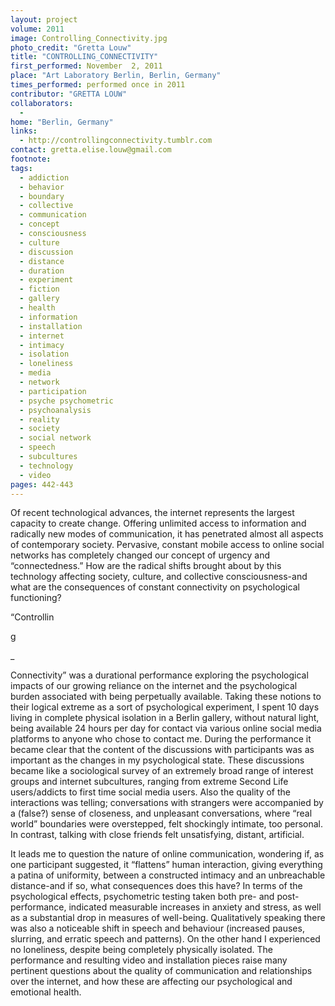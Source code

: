 ```yaml
---
layout: project
volume: 2011
image: Controlling_Connectivity.jpg
photo_credit: "Gretta Louw"
title: "CONTROLLING_CONNECTIVITY"
first_performed: November  2, 2011
place: "Art Laboratory Berlin, Berlin, Germany"
times_performed: performed once in 2011
contributor: "GRETTA LOUW"
collaborators: 
  - 
home: "Berlin, Germany"
links: 
  - http://controllingconnectivity.tumblr.com
contact: gretta.elise.louw@gmail.com
footnote: 
tags: 
  - addiction
  - behavior
  - boundary
  - collective
  - communication
  - concept
  - consciousness
  - culture
  - discussion
  - distance
  - duration
  - experiment
  - fiction
  - gallery
  - health
  - information
  - installation
  - internet
  - intimacy
  - isolation
  - loneliness
  - media
  - network
  - participation
  - psyche psychometric
  - psychoanalysis
  - reality
  - society
  - social network
  - speech
  - subcultures
  - technology
  - video
pages: 442-443
---
```


Of recent technological advances, the internet represents the largest capacity to create change. Offering unlimited access to information and radically new modes of communication, it has penetrated almost all aspects of contemporary society. Pervasive, constant mobile access to online social networks has completely changed our concept of urgency and “connectedness.” How are the radical shifts brought about by this technology affecting society, culture, and collective consciousness-and what are the consequences of constant connectivity on psychological functioning? 

“Controllin

g

_

Connectivity” was a durational performance exploring the psychological impacts of our growing reliance on the internet and the psychological burden associated with being perpetually available. Taking these notions to their logical extreme as a sort of psychological experiment, I spent 10 days living in complete physical isolation in a Berlin gallery, without natural light, being available 24 hours per day for contact via various online social media platforms to anyone who chose to contact me. During the performance it became clear that the content of the discussions with participants was as important as the changes in my psychological state. These discussions became like a sociological survey of an extremely broad range of interest groups and internet subcultures, ranging from extreme Second Life users/addicts to first time social media users. Also the quality of the interactions was telling; conversations with strangers were accompanied by a (false?) sense of closeness, and unpleasant conversations, where “real world” boundaries were overstepped, felt shockingly intimate, too personal. In contrast, talking with close friends felt unsatisfying, distant, artificial. 

It leads me to question the nature of online communication, wondering if, as one participant suggested, it “flattens” human interaction, giving everything a patina of uniformity, between a constructed intimacy and an unbreachable distance-and if so, what consequences does this have? In terms of the psychological effects, psychometric testing taken both pre- and post-performance, indicated measurable increases in anxiety and stress, as well as a substantial drop in measures of well-being. Qualitatively speaking there was also a noticeable shift in speech and behaviour (increased pauses, slurring, and erratic speech and patterns). On the other hand I experienced no loneliness, despite being completely physically isolated. The performance and resulting video and installation pieces raise many pertinent questions about the quality of communication and relationships over the internet, and how these are affecting our psychological and emotional health.
